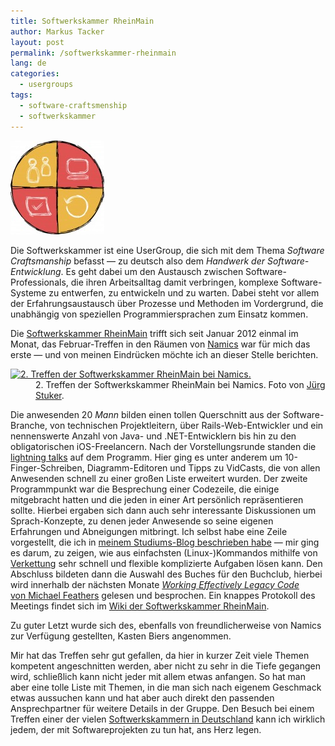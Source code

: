```yaml
---
title: Softwerkskammer RheinMain
author: Markus Tacker
layout: post
permalink: /softwerkskammer-rheinmain
lang: de
categories:
  - usergroups
tags:
  - software-craftsmenship
  - softwerkskammer
---
```

[<img class="noborder alignright size-thumbnail wp-image-223" title="Softwerkskammer - Software Craftsmanship Community" src="/uploads/2012/02/b401d35b2dd7156e8e0de85fa90e35c0-150x150.jpg" alt="Softwerkskammer - Software Craftsmanship Community" width="150" height="150" />][1]

Die Softwerkskammer ist eine UserGroup, die sich mit dem Thema *Software Craftsmanship* befasst — zu deutsch also dem *Handwerk der Software-Entwicklung*. Es geht dabei um den Austausch zwischen Software-Professionals, die ihren Arbeitsalltag damit verbringen, komplexe Software-Systeme zu entwerfen, zu entwickeln und zu warten. Dabei steht vor allem der Erfahrungsaustausch über Prozesse und Methoden im Vordergrund, die unabhängig von speziellen Programmiersprachen zum Einsatz kommen.

Die [Softwerkskammer RheinMain][2] trifft sich seit Januar 2012 einmal im Monat, das Februar-Treffen in den Räumen von [Namics][3] war für mich das erste — und von meinen Eindrücken möchte ich an dieser Stelle berichten.

<dl class="foto">
  <dt>
    <a href="http://www.flickr.com/photos/jstuker/6936227959/"><img src="http://farm8.staticflickr.com/7203/6936227959_b9f8b5977c.jpg" alt="2. Treffen der Softwerkskammer RheinMain bei Namics." /></a>
  </dt>
  
  <dd>
    2. Treffen der Softwerkskammer RheinMain bei Namics. Foto von <a href="http://www.flickr.com/people/jstuker/">Jürg Stuker</a>.
  </dd>
</dl>

Die anwesenden 20 *Mann* bilden einen tollen Querschnitt aus der Software-Branche, von technischen Projektleitern, über Rails-Web-Entwickler und ein nennenswerte Anzahl von Java- und .NET-Entwicklern bis hin zu den obligatorischen iOS-Freelancern. Nach der Vorstellungsrunde standen die [lightning talks][4] auf dem Programm. Hier ging es unter anderem um 10-Finger-Schreiben, Diagramm-Editoren und Tipps zu VidCasts, die von allen Anwesenden schnell zu einer großen Liste erweitert wurden. <span style="text-align: left;">Der zweite Programmpunkt war die Besprechung einer Codezeile, die einige mitgebracht hatten und die jeden in einer Art persönlich repräsentieren sollte. Hierbei ergaben sich dann auch sehr interessante Diskussionen um Sprach-Konzepte, zu denen jeder Anwesende so seine eigenen Erfahrungen und Abneigungen mitbringt. Ich selbst habe eine Zeile vorgestellt, die ich in </span><a style="text-align: left;" href="http://markusstudiert.de/svn-statistiken-in-der-shell-erzeugen">meinem Studiums-Blog beschrieben habe</a><span style="text-align: left;"> — mir ging es darum, zu zeigen, wie aus einfachsten (Linux-)Kommandos mithilfe von </span><a style="text-align: left;" href="http://en.wikipedia.org/wiki/Pipes_and_filters">Verkettung</a><span style="text-align: left;"> sehr schnell und flexible komplizierte Aufgaben lösen kann. </span><span style="text-align: left;">Den Abschluss bildeten dann die Auswahl des Buches für den Buchclub, hierbei wird innerhalb der nächsten Monate </span><a style="text-align: left;" href="http://amzn.to/zKGbWr"><em>Working Effectively Legacy Code</em> von Michael Feathers</a><span style="text-align: left;"> gelesen und besprochen. </span><span style="text-align: left;">Ein knappes Protokoll des Meetings findet sich im </span><a style="text-align: left;" href="http://groupspaces.com/softwerkskammer/wiki/SoftwerkskammerFfm/27.02.2012">Wiki der Softwerkskammer RheinMain</a><span style="text-align: left;">.</span>

<p style="text-align: left;">
  Zu guter Letzt wurde sich des, ebenfalls von freundlicherweise von Namics zur Verfügung gestellten, Kasten Biers angenommen.
</p>

Mir hat das Treffen sehr gut gefallen, da hier in kurzer Zeit viele Themen kompetent angeschnitten werden, aber nicht zu sehr in die Tiefe gegangen wird, schließlich kann nicht jeder mit allem etwas anfangen. So hat man aber eine tolle Liste mit Themen, in die man sich nach eigenem Geschmack etwas aussuchen kann und hat aber auch direkt den passenden Ansprechpartner für weitere Details in der Gruppe. Den Besuch bei einem Treffen einer der vielen [Softwerkskammern in Deutschland][1] kann ich wirklich jedem, der mit Softwareprojekten zu tun hat, ans Herz legen.

 [1]: http://softwerkskammer.de/
 [2]: http://groupspaces.com/softwerkskammer/wiki/SoftwerkskammerFfm
 [3]: http://www.namics.com/
 [4]: http://en.wikipedia.org/wiki/Lightning_talk
